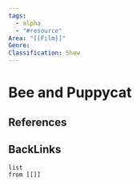 ```yaml
---
tags:
  - alpha
  - "#resource"
Area: "[[Film]]"
Genre:
Classification: Show
---
```

# Bee and Puppycat



## References



## BackLinks

```dataview
list
from [[]]
```


